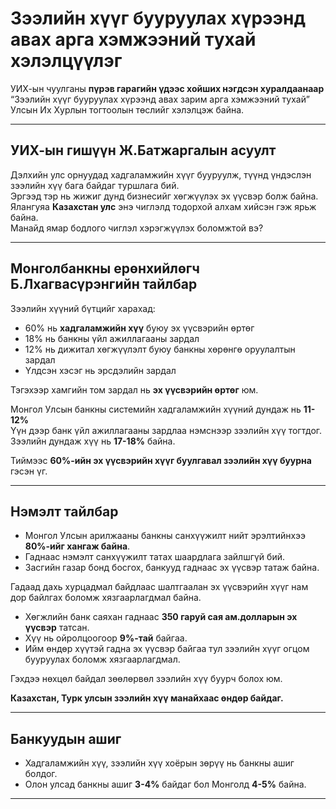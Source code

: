 # Зээлийн хүүг бууруулах хүрээнд авах арга хэмжээний тухай хэлэлцүүлэг

УИХ-ын чуулганы **пүрэв гарагийн үдээс хойших нэгдсэн хуралдаанаар**  
“Зээлийн хүүг бууруулах хүрээнд авах зарим арга хэмжээний тухай”  
Улсын Их Хурлын тогтоолын төслийг хэлэлцэж байна.

---

## УИХ-ын гишүүн Ж.Батжаргалын асуулт

Дэлхийн улс орнуудад хадгаламжийн хүүг бууруулж, түүнд үндэслэн зээлийн хүү бага байдаг туршлага бий.  
Эргээд тэр нь жижиг дунд бизнесийг хөгжүүлэх эх үүсвэр болж байна. Ялангуяа **Казахстан улс** энэ чиглэлд тодорхой алхам хийсэн гэж ярьж байна.  
Манайд ямар бодлого чиглэл хэрэгжүүлэх боломжтой вэ?

---

## Монголбанкны ерөнхийлөгч Б.Лхагвасүрэнгийн тайлбар

Зээлийн хүүний бүтцийг харахад:

- 60% нь **хадгаламжийн хүү** буюу эх үүсвэрийн өртөг
- 18% нь банкны үйл ажиллагааны зардал
- 12% нь дижитал хөгжүүлэлт буюу банкны хөрөнгө оруулалтын зардал
- Үлдсэн хэсэг нь эрсдэлийн зардал

Тэгэхээр хамгийн том зардал нь **эх үүсвэрийн өртөг** юм.

Монгол Улсын банкны системийн хадгаламжийн хүүний дундаж нь **11-12%**  
Үүн дээр банк үйл ажиллагааны зардлаа нэмснээр зээлийн хүү тогтдог.  
Зээлийн дундаж хүү нь **17-18%** байна.

Тиймээс **60%-ийн эх үүсвэрийн хүүг буулгавал зээлийн хүү буурна** гэсэн үг.

---

## Нэмэлт тайлбар

- Монгол Улсын арилжааны банкны санхүүжилт нийт эрэлтийнхээ **80%-ийг хангаж байна**.
- Гаднаас нэмэлт санхүүжилт татах шаардлага зайлшгүй бий.
- Засгийн газар бонд босгох, банкууд гаднаас эх үүсвэр татаж байна.

Гадаад дахь хурцадмал байдлаас шалтгаалан эх үүсвэрийн хүүг нам дор байлгах боломж хязгаарлагдмал байна.

- Хөгжлийн банк саяхан гаднаас **350 гаруй сая ам.долларын эх үүсвэр** татсан.
- Хүү нь ойролцоогоор **9%-тай** байгаа.
- Ийм өндөр хүүтэй гадна эх үүсвэр байгаа тул зээлийн хүүг огцом бууруулах боломж хязгаарлагдмал.

Гэхдээ нөхцөл байдал зөөлөрвөл зээлийн хүү буурч болох юм.

**Казахстан, Турк улсын зээлийн хүү манайхаас өндөр байдаг.**

---

## Банкуудын ашиг

- Хадгаламжийн хүү, зээлийн хүү хоёрын зөрүү нь банкны ашиг болдог.
- Олон улсад банкны ашиг **3-4%** байдаг бол Монголд **4-5%** байна.

---
